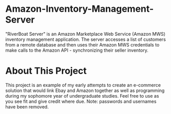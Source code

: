 # Amazon-Inventory-Management-Server
"RiverBoat Server" is an Amazon Marketplace Web Service (Amazon MWS) inventory management application. The server accesses a list of customers from a remote database and then uses their Amazon MWS credentials to make calls to the Amazon API - synchronizing their seller inventory. 

# About This Project
This project is an example of my early attempts to create an e-commerce solution that would link Ebay and Amazon together as well as programming during my sophomore year of undergraduate studies. Feel free to use as  you see fit and give credit where due. Note: passwords and usernames have been removed.
